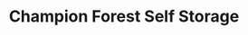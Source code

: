 ---
title: "Champion Forest Self Storage"
url: /houston/champion-forest-self-storage/
shop: Mieten
---